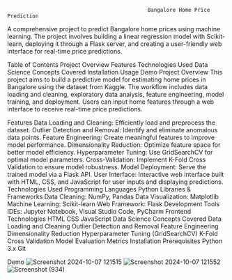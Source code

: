                                                  Bangalore Home Price Prediction
A comprehensive project to predict Bangalore home prices using machine learning. The project involves building a linear regression model with Scikit-learn, deploying it through a Flask server, and creating a user-friendly web interface for real-time price predictions.

Table of Contents
Project Overview
Features
Technologies Used
Data Science Concepts Covered
Installation
Usage
Demo
Project Overview
This project aims to build a predictive model for estimating home prices in Bangalore using the dataset from Kaggle. The workflow includes data loading and cleaning, exploratory data analysis, feature engineering, model training, and deployment. Users can input home features through a web interface to receive real-time price predictions.

Features
Data Loading and Cleaning: Efficiently load and preprocess the dataset.
Outlier Detection and Removal: Identify and eliminate anomalous data points.
Feature Engineering: Create meaningful features to improve model performance.
Dimensionality Reduction: Optimize feature space for better model efficiency.
Hyperparameter Tuning: Use GridSearchCV for optimal model parameters.
Cross-Validation: Implement K-Fold Cross Validation to ensure model robustness.
Model Deployment: Serve the trained model via a Flask API.
User Interface: Interactive web interface built with HTML, CSS, and JavaScript for user inputs and displaying predictions.
Technologies Used
Programming Languages
Python
Libraries & Frameworks
Data Cleaning: NumPy, Pandas
Data Visualization: Matplotlib
Machine Learning: Scikit-learn
Web Framework: Flask
Development Tools
IDEs: Jupyter Notebook, Visual Studio Code, PyCharm
Frontend Technologies
HTML
CSS
JavaScript
Data Science Concepts Covered
Data Loading and Cleaning
Outlier Detection and Removal
Feature Engineering
Dimensionality Reduction
Hyperparameter Tuning (GridSearchCV)
K-Fold Cross Validation
Model Evaluation Metrics
Installation
Prerequisites
Python 3.x
Git

Demo
   ![Screenshot 2024-10-07 121515](https://github.com/user-attachments/assets/af6a055d-c915-4638-ade4-e41adf7f1436)
   ![Screenshot 2024-10-07 121552](https://github.com/user-attachments/assets/750862ee-b6a2-41b5-b44b-a2856230eca4)
   ![Screenshot (934)](https://github.com/user-attachments/assets/f34ec762-2762-457b-8f83-d6a5a7d78070)



